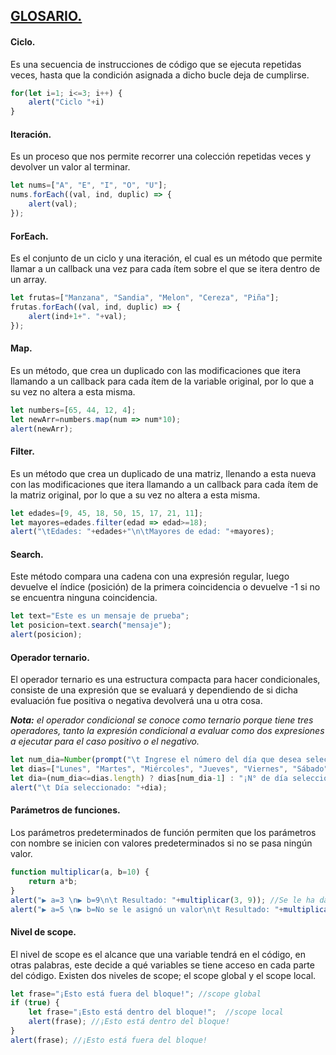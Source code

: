 ## **<u>GLOSARIO.</u>**

#### **Ciclo.**

Es una secuencia de instrucciones de código que se ejecuta repetidas veces, hasta que la condición asignada a dicho bucle deja de cumplirse.

```js
for(let i=1; i<=3; i++) {
    alert("Ciclo "+i)
}
```

#### **Iteración.**

Es un proceso que nos permite recorrer una colección repetidas veces y devolver un valor al terminar.

```js
let nums=["A", "E", "I", "O", "U"];
nums.forEach((val, ind, duplic) => {
    alert(val);
});
```

#### **ForEach.**

Es el conjunto de un ciclo y una iteración, el cual es un método que permite llamar a un callback una vez para cada ítem sobre el que se itera dentro de un array.

```js
let frutas=["Manzana", "Sandia", "Melon", "Cereza", "Piña"];
frutas.forEach((val, ind, duplic) => {
    alert(ind+1+". "+val);
});
```

#### **Map.**

Es un método, que crea un duplicado con las modificaciones que itera llamando a un callback para cada ítem de la variable original, por lo que a su vez no altera a esta misma.

```js
let numbers=[65, 44, 12, 4];
let newArr=numbers.map(num => num*10);
alert(newArr);
```

#### **Filter.**

Es un método que crea un duplicado de una matriz, llenando a esta nueva con las modificaciones que itera llamando a un callback para cada ítem de la matriz original, por lo que a su vez no altera a esta misma.

```js
let edades=[9, 45, 18, 50, 15, 17, 21, 11];
let mayores=edades.filter(edad => edad>=18);
alert("\tEdades: "+edades+"\n\tMayores de edad: "+mayores);
```

#### **Search.**

Este método compara una cadena con una expresión regular, luego devuelve el índice (posición) de la primera coincidencia o devuelve -1 si no se encuentra ninguna coincidencia.

```js
let text="Este es un mensaje de prueba";
let posicion=text.search("mensaje");
alert(posicion);
```

#### **Operador ternario.**

El operador ternario es una estructura compacta para hacer condicionales, consiste de una expresión que se evaluará y dependiendo de si dicha evaluación fue positiva o negativa devolverá una u otra cosa.

***Nota:** el operador condicional se conoce como ternario porque tiene tres operadores, tanto la expresión condicional a evaluar como dos expresiones a ejecutar para el caso positivo o el negativo.*

```js
let num_dia=Number(prompt("\t Ingrese el número del día que desea seleccionar: ", 5));
let dias=["Lunes", "Martes", "Miércoles", "Jueves", "Viernes", "Sábado", "Domingo"];
let dia=(num_dia<=dias.length) ? dias[num_dia-1] : "¡N° de día seleccionado no existe!";
alert("\t Día seleccionado: "+dia);
```

#### **Parámetros de funciones.**

Los parámetros predeterminados de función permiten que los parámetros con nombre se inicien con valores predeterminados si no se pasa ningún valor.

```js
function multiplicar(a, b=10) {
    return a*b;
}
alert("▶ a=3 \n▶ b=9\n\t Resultado: "+multiplicar(3, 9)); //Se le ha dado un valor a=2 y b=9
alert("▶ a=5 \n▶ b=No se le asignó un valor\n\t Resultado: "+multiplicar(5)); //Sólo se le dió valor a=5 y a la b no se le dió ningún valor, de manera que toma su valor predeterminado que es b=10
```

#### **Nivel de scope.**

El nivel de scope es el alcance que una variable tendrá en el código, en otras palabras, este decide a qué variables se tiene acceso en cada parte del código. Existen dos niveles de scope; el scope global y el scope local.

```js
let frase="¡Esto está fuera del bloque!"; //scope global
if (true) {
    let frase="¡Esto está dentro del bloque!";  //scope local
    alert(frase); //¡Esto está dentro del bloque!
}
alert(frase); //¡Esto está fuera del bloque!
```

